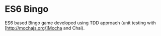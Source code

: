 # ES6 Bingo
ES6 based Bingo game developed using TDD approach (unit testing with [http://mochajs.org/]Mocha and Chai).
